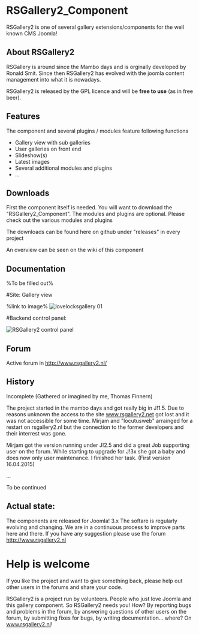 # RSGallery2_Component
RSGallery2 is one of several gallery extensions/components for the well known CMS Joomla!

## About RSGallery2
RSGallery is around since the Mambo days and is orginally developed by Ronald Smit. Since then RSGallery2 has evolved with the joomla content management into what it is nowadays.

RSGallery2 is released by the GPL licence and will be **free to use** (as in free beer).

## Features
The component and several plugins / modules feature following functions
* Gallery view with sub galleries
* User galleries on front end
* Slideshow(s)
* Latest images
* Several additional modules and plugins
* ...

## Downloads
First the component itself is needed. You will want to download the "RSGallery2_Component". The modules and plugins are optional. Please check out the various modules and plugins

The downloads can be found here on github under "releases" in every project

An overview can be seen on the wiki of this component


## Documentation

%To be filled out%



#Site: Gallery view

%link to image%
![lovelocksgallery 01](https://cloud.githubusercontent.com/assets/7040580/10307011/60de773e-6c2b-11e5-8008-1061454e6720.png)

#Backend control panel:

![RSGallery2 control panel](https://cloud.githubusercontent.com/assets/7040580/9760250/c666941c-56f3-11e5-88a3-b2fbb5abb55a.png)

## Forum

Active forum in http://www.rsgallery2.nl/


## History
Incomplete (Gathered or imagined by me, Thomas Finnern)

The project started in the mambo days and got really big in J!1.5. Due to reasons unknown the access to the site www.rsgallery2.net got lost and it was not accessible for some time. Mirjam and "locutusweb" arrainged for a restart on rsgallery2.nl but the connection to the former developers and their interrest was gone.

Mirjam got the version running under J!2.5 and did a great Job supporting user on the forum. While starting to upgrade for J!3x she got a baby and does now only user maintenance. I finished her task. (First version 16.04.2015)

...

To be continued

## Actual state:
The components are released for Joomla! 3.x
The softare is regularly evolving and changing.
We are in a continuous process to improve parts here and there.
If you have any suggestion please use the forum http://www.rsgallery2.nl


# Help is welcome

If you like the project and want to give something back, please help out other users in the forums and share your code.

RSGallery2 is a project run by volunteers. People who just love Joomla and this gallery component. So RSGallery2 needs you! How? By reporting bugs and problems in the forum, by answering questions of other users on the forum, by submitting fixes for bugs, by writing documentation... where? On www.rsgallery2.nl!
